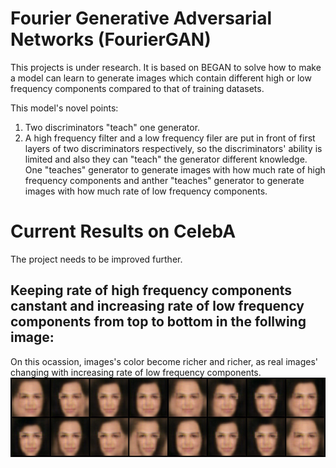 # Fourier Generative Adversarial Networks (FourierGAN)
  This projects is under research. It is based on BEGAN to solve how to make a model can learn to generate images which contain different high or low frequency components compared to that of training datasets.
  
  This model's novel points: 
  1. Two discriminators "teach" one generator. 
  2. A high frequency filter and a low frequency filer are put in front of first layers of two discriminators respectively, so the discriminators' ability is limited and also they can "teach" the generator different knowledge. One "teaches" generator to generate images with how much rate of high frequency components and anther "teaches" generator to generate images with how much rate of low frequency components.

# Current Results on CelebA

The project needs to be improved further.

## Keeping rate of high frequency components canstant and increasing rate of low frequency components from top to bottom in the follwing image:
On this ocassion, images's color become richer and richer, as real images' changing with increasing rate of low frequency components.
![1](https://github.com/GuangyuanHao/WaveletGAN/raw/master/results/samples.png)
